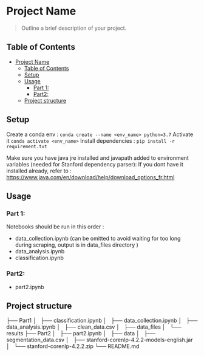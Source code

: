 # Project Name
> Outline a brief description of your project.

## Table of Contents
- [Project Name](#project-name)
  - [Table of Contents](#table-of-contents)
  - [Setup](#setup)
  - [Usage](#usage)
    - [Part 1:](#part-1)
    - [Part2:](#part2)
  - [Project structure](#project-structure)
<!-- * [License](#license) -->


## Setup

Create a conda env :
`conda create --name <env_name> python=3.7`
Activate it 
`conda activate <env_name>`
Install dependencies :
`pip install -r requirement.txt`

Make sure you have java jre installed and javapath added to environment variables (needed for Stanford dependency parser):
If you dont have it installed already, refer to : https://www.java.com/en/download/help/download_options_fr.html


## Usage
### Part 1:
Notebooks should be run in this order :
- data_collection.ipynb (can be omitted to avoid waiting for too long during scraping, output is in data_files directory )
- data_analysis.ipynb
- classification.ipynb

### Part2:
- part2.ipynb 

## Project structure

├── Part1
│   ├── classification.ipynb
│   ├── data_collection.ipynb
│   ├── data_analysis.ipynb
│   ├── clean_data.csv
│   ├── data_files
│   └── results
├── Part2
│   ├── part2.ipynb
│   ├── data
│   ├── segmentation_data.csv
│   ├── stanford-corenlp-4.2.2-models-english.jar
│   └── stanford-corenlp-4.2.2.zip
└── README.md
